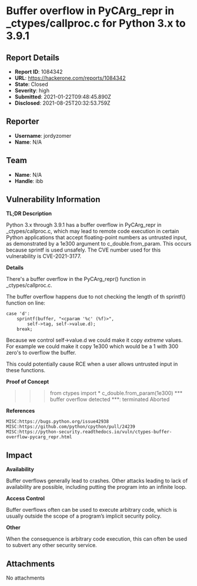 # Buffer overflow in PyCArg_repr in _ctypes/callproc.c for Python 3.x to 3.9.1

## Report Details
- **Report ID**: 1084342
- **URL**: https://hackerone.com/reports/1084342
- **State**: Closed
- **Severity**: high
- **Submitted**: 2021-01-22T09:48:45.890Z
- **Disclosed**: 2021-08-25T20:32:53.759Z

## Reporter
- **Username**: jordyzomer
- **Name**: N/A

## Team
- **Name**: N/A
- **Handle**: ibb

## Vulnerability Information
**TL;DR Description**

Python 3.x through 3.9.1 has a buffer overflow in PyCArg_repr in _ctypes/callproc.c, which may lead to remote code execution in certain Python applications that accept floating-point numbers as untrusted input, as demonstrated by a 1e300 argument to c_double.from_param. This occurs because sprintf is used unsafely. The CVE number used for this vulnerability is CVE-2021-3177.

**Details**

There's a buffer overflow in the PyCArg_repr() function in _ctypes/callproc.c.

The buffer overflow happens due to not checking the length of th sprintf() function on line: 

    case 'd':
        sprintf(buffer, "<cparam '%c' (%f)>",
            self->tag, self->value.d);
        break;

Because we control self->value.d we could make it copy _extreme_ values. For example we could make it copy 1e300 which would be a 1 with 300 zero's  to overflow the buffer.

This could potentially cause RCE when a user allows untrusted input in these functions.

**Proof of Concept**

>>> from ctypes import *
>>> c_double.from_param(1e300)
*** buffer overflow detected ***: terminated
Aborted


**References**

    MISC:https://bugs.python.org/issue42938
    MISC:https://github.com/python/cpython/pull/24239
    MISC:https://python-security.readthedocs.io/vuln/ctypes-buffer-overflow-pycarg_repr.html

## Impact

**Availability**

Buffer overflows generally lead to crashes. Other attacks leading to lack of availability are possible, including putting the program into an infinite loop.


**Access Control**

Buffer overflows often can be used to execute arbitrary code, which is usually outside the scope of a program’s implicit security policy.

**Other**

 When the consequence is arbitrary code execution, this can often be used to subvert any other security service.

## Attachments
No attachments
